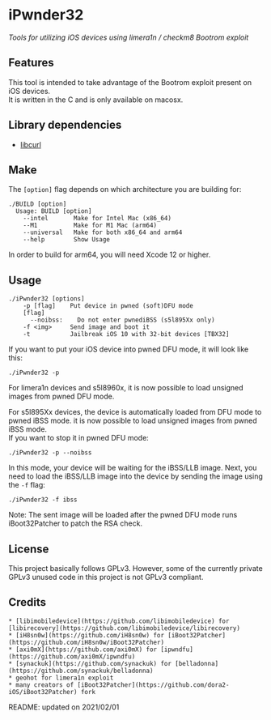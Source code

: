 # iPwnder32  
*Tools for utilizing iOS devices using limera1n / checkm8  Bootrom exploit*  

## Features  
This tool is intended to take advantage of the Bootrom exploit present on iOS devices.  
It is written in the C and is only available on macosx.  


## Library dependencies  
- [libcurl](https://github.com/curl/curl)  


## Make  
The `[option]` flag depends on which architecture you are building for:  
```
./BUILD [option]
  Usage: BUILD [option]
    --intel       Make for Intel Mac (x86_64)
    --M1          Make for M1 Mac (arm64)
    --universal   Make for both x86_64 and arm64
    --help        Show Usage
```
In order to build for arm64, you will need Xcode 12 or higher.  


## Usage  
```
./iPwnder32 [options]
    -p [flag]    Put device in pwned (soft)DFU mode
    [flag]
      --noibss:    Do not enter pwnediBSS (s5l895Xx only)
    -f <img>     Send image and boot it
    -t           Jailbreak iOS 10 with 32-bit devices [TBX32]
```

If you want to put your iOS device into pwned DFU mode, it will look like this:  
```
./iPwnder32 -p
```
For limera1n devices and s5l8960x, it is now possible to load unsigned images from pwned DFU mode.  

For s5l895Xx devices, the device is automatically loaded from DFU mode to pwned iBSS mode. it is now possible to load unsigned images from pwned iBSS mode.  
If you want to stop it in pwned DFU mode:  
```
./iPwnder32 -p --noibss
```

In this mode, your device will be waiting for the iBSS/LLB image. Next, you need to load the iBSS/LLB image into the device by sending the image using the `-f` flag:  
```
./iPwnder32 -f ibss
```
Note: The sent image will be loaded after the pwned DFU mode runs iBoot32Patcher to patch the RSA check.  


## License  
This project basically follows GPLv3. However, some of the currently private GPLv3 unused code in this project is not GPLv3 compliant.  


## Credits  
    * [libimobiledevice](https://github.com/libimobiledevice) for [libirecovery](https://github.com/libimobiledevice/libirecovery)  
    * [iH8sn0w](https://github.com/iH8sn0w) for [iBoot32Patcher](https://github.com/iH8sn0w/iBoot32Patcher)  
    * [axi0mX](https://github.com/axi0mX) for [ipwndfu](https://github.com/axi0mX/ipwndfu)  
    * [synackuk](https://github.com/synackuk) for [belladonna](https://github.com/synackuk/belladonna)  
    * geohot for limera1n exploit  
    * many creators of [iBoot32Patcher](https://github.com/dora2-iOS/iBoot32Patcher) fork  


README: updated on 2021/02/01  
